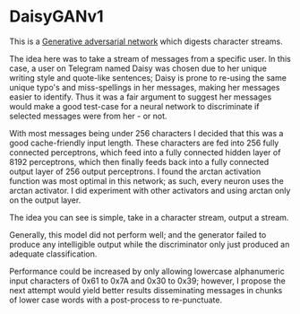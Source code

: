 # DaisyGANv1

This is a [Generative adversarial network](https://en.wikipedia.org/wiki/Generative_adversarial_network) which digests character streams.

The idea here was to take a stream of messages from a specific user. In this case, a user on Telegram named Daisy was chosen due to her unique writing style and quote-like sentences; Daisy is prone to re-using the same unique typo's and miss-spellings in her messages, making her messages easier to identify. Thus it was a fair argument to suggest her messages would make a good test-case for a neural network to discriminate if selected messages were from her - or not.

With most messages being under 256 characters I decided that this was a good cache-friendly input length. These characters are fed into 256 fully connected perceptrons, which feed into a fully connected hidden layer of 8192 perceptrons, which then finally feeds back into a fully connected output layer of 256 output perceptrons. I found the arctan activation function was most optimal in this network; as such, every neuron uses the arctan activator. I did experiment with other activators and using arctan only on the output layer.

The idea you can see is simple, take in a character stream, output a stream.

Generally, this model did not perform well; and the generator failed to produce any intelligible output while the discriminator only just produced an adequate classification.

Performance could be increased by only allowing lowercase alphanumeric input characters of 0x61 to 0x7A and 0x30 to 0x39; however, I propose the next attempt would yield better results disseminating messages in chunks of lower case words with a post-process to re-punctuate.
 
